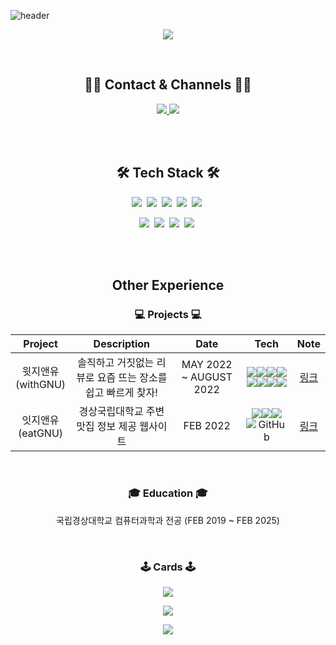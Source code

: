 ![header](https://capsule-render.vercel.app/api?type=waving&color=auto&height=250&section=header&text=Dongho%20Jang🌱&fontSize=75)

<p align="center">
    <a href="https://hits.seeyoufarm.com"><img src="https://hits.seeyoufarm.com/api/count/incr/badge.svg?url=https%3A%2F%2Fgithub.com%2FJangDongHo%2Fhit-counter&count_bg=%2379C83D&title_bg=%23555555&icon=&icon_color=%23E7E7E7&title=hits&edge_flat=false"/></a>
</p>

<br>
<h2 align="center">🙆‍♀️ Contact & Channels 🙆‍♀️</h2>
<p align="center">
    <a href="https://moistcode.tistory.com/">
        <img src="https://img.shields.io/badge/-Tech%20blog-black?style=flat-square&logo=github"/>
    </a>
    <a href="mailto:donghoo158@gmail.com">
        <img src="https://img.shields.io/badge/Gmail-d14836?style=flat-square&logo=Gmail&logoColor=white"/>
    </a>
</p>
<br>

<br>
<h2 align="center">🛠 Tech Stack 🛠</h2>
<p align="center">
    <img src="https://img.shields.io/badge/html5-%23E34F26.svg?style=for-the-badge&logo=html5&logoColor=white"></a>&nbsp
    <img src="https://img.shields.io/badge/css3-%231572B6.svg?style=for-the-badge&logo=css3&logoColor=white"/></a>&nbsp
    <img src="https://img.shields.io/badge/javascript-%23323330.svg?style=for-the-badge&logo=javascript&logoColor=%23F7DF1E"/></a>&nbsp
    <img src="https://img.shields.io/badge/SASS-hotpink.svg?style=for-the-badge&logo=SASS&logoColor=white)"/></a>&nbsp
    <img src="https://img.shields.io/badge/Pug-FFF?style=for-the-badge&logo=pug&logoColor=A86454"/></a>&nbsp
</p>
<p align="center">
    <img src="https://img.shields.io/badge/node.js-6DA55F?style=for-the-badge&logo=node.js&logoColor=white"></a>&nbsp
    <img src="https://img.shields.io/badge/express.js-%23404d59.svg?style=for-the-badge&logo=express&logoColor=%2361DAFB"/></a>&nbsp
    <img src="https://img.shields.io/badge/AWS-%23FF9900.svg?style=for-the-badge&logo=amazon-aws&logoColor=white"/></a>&nbsp
    <img src="https://img.shields.io/badge/MongoDB-%234ea94b.svg?style=for-the-badge&logo=mongodb&logoColor=white"/></a>&nbsp
</p>
<br>

<br>
<h2 align="center">Other Experience</h2>
<h3 align="center">💻 Projects 💻</h3>

|        Project        |                         Description                         |          Date          |                                                                                                                                                                                                                                                                                                                                                                                                                                                                      Tech                                                                                                                                                                                                                                                                                                                                                                                                                                                                       |             Note              |
| :-------------------: | :---------------------------------------------------------: | :--------------------: | :---------------------------------------------------------------------------------------------------------------------------------------------------------------------------------------------------------------------------------------------------------------------------------------------------------------------------------------------------------------------------------------------------------------------------------------------------------------------------------------------------------------------------------------------------------------------------------------------------------------------------------------------------------------------------------------------------------------------------------------------------------------------------------------------------------------------------------------------------------------------------------------------------------------------------------------------: | :---------------------------: |
| 윗지앤유<br>(withGNU) | 솔직하고 거짓없는 리뷰로 요즘 뜨는 장소를 쉽고 빠르게 찾자! | MAY 2022 ~ AUGUST 2022 | <img src="https://img.shields.io/badge/Pug-FFF?style=for-the-badge&logo=pug&logoColor=A86454"/></a><img src="https://img.shields.io/badge/SASS-hotpink.svg?style=for-the-badge&logo=SASS&logoColor=white)"/></a><img src="https://img.shields.io/badge/javascript-%23323330.svg?style=for-the-badge&logo=javascript&logoColor=%23F7DF1E"/></a><img src="https://img.shields.io/badge/node.js-6DA55F?style=for-the-badge&logo=node.js&logoColor=white"></a><img src="https://img.shields.io/badge/express.js-%23404d59.svg?style=for-the-badge&logo=express&logoColor=%2361DAFB"/></a><img src="https://img.shields.io/badge/AWS-%23FF9900.svg?style=for-the-badge&logo=amazon-aws&logoColor=white"/></a><img src="https://img.shields.io/badge/MongoDB-%234ea94b.svg?style=for-the-badge&logo=mongodb&logoColor=white"/></a><img src="https://img.shields.io/badge/heroku-%23430098.svg?style=for-the-badge&logo=heroku&logoColor=white"></img> |           [링크]()            |
| 잇지앤유<br>(eatGNU)  |         경상국립대학교 주변 맛집 정보 제공 웹사이트         |        FEB 2022        |                                                                                                                                                                                                                                     <img src="https://img.shields.io/badge/html5-%23E34F26.svg?style=for-the-badge&logo=html5&logoColor=white"></a><img src="https://img.shields.io/badge/css3-%231572B6.svg?style=for-the-badge&logo=css3&logoColor=white"/></a><img src="https://img.shields.io/badge/javascript-%23323330.svg?style=for-the-badge&logo=javascript&logoColor=%23F7DF1E"/></a>![GitHub](https://img.shields.io/badge/github-%23121011.svg?style=for-the-badge&logo=github&logoColor=white)                                                                                                                                                                                                                                     | [링크](http://eatgnu.kro.kr/) |

<br>
<h3 align="center">🎓 Education 🎓</h3>
<p align="center">
국립경상대학교 컴퓨터과학과 전공 (FEB 2019 ~ FEB 2025)
</p>
<br>

<h3 align="center">🕹 Cards 🕹</h3>
<p align="center">
<a href="https://github.com/JangDongHo/">
    <img src="https://github-readme-stats.vercel.app/api?username=JangDongHo&show_icons=true&theme=radica">
</a>
</p>

<p align="center">
<a href="https://github.com/JangDongHo/">
    <img src="https://github-readme-stats.vercel.app/api/top-langs/?username=JangDongHo&layout=compact&theme=radical)](https://github.com/JangDongHo/github-readme-stats">
</a>

</p>

<p align="center">
<a href="https://solved.ac/dongho18/">
    <img src="http://mazassumnida.wtf/api/v2/generate_badge?boj=dongho18">
</p>
